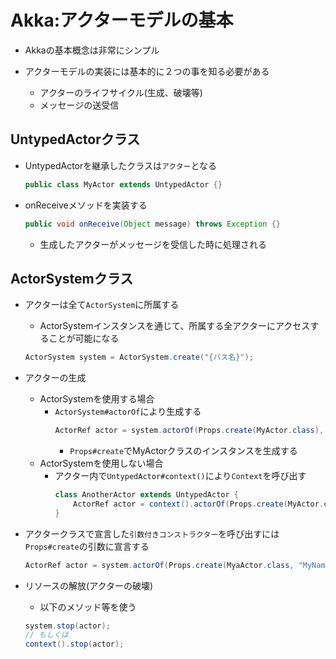 # Akka:アクターモデルの基本

* Akkaの基本概念は非常にシンプル

* アクターモデルの実装には基本的に２つの事を知る必要がある
  * アクターのライフサイクル(生成、破壊等)
  * メッセージの送受信

## UntypedActorクラス

* UntypedActorを継承したクラスは`アクター`となる
  ``` Java
  public class MyActor extends UntypedActor {}
  ```

* onReceiveメソッドを実装する
  ``` Java
  public void onReceive(Object message) throws Exception {}
  ```
  * 生成したアクターがメッセージを受信した時に処理される

## ActorSystemクラス

* アクターは全て`ActorSystem`に所属する
  * ActorSystemインスタンスを通じて、所属する全アクターにアクセスすることが可能になる
  ``` Java
  ActorSystem system = ActorSystem.create("{パス名}");
  ```

* アクターの生成
  * ActorSystemを使用する場合
    * `ActorSystem#actorOf`により生成する
      ``` Java
      ActorRef actor = system.actorOf(Props.create(MyActor.class), "{アクターのID}");
      ```
      * `Props#create`でMyActorクラスのインスタンスを生成する
  * ActorSystemを使用しない場合
    * アクター内で`UntypedActor#context()`により`Context`を呼び出す
      ``` Java
      class AnotherActor extends UntypedActor {
          ActorRef actor = context().actorOf(Props.create(MyActor.class), "{アクターのID}");
      }
      ```

* アクタークラスで宣言した`引数付きコンストラクター`を呼び出すには`Props#create`の引数に宣言する
  ``` Java
  ActorRef actor = system.actorOf(Props.create(MyaActor.class, "MyName", "SecondParameter"), "{アクターのID}");
  ```

* リソースの解放(アクターの破壊)
  * 以下のメソッド等を使う
  ``` Java
  system.stop(actor);
  // もしくは
  context().stop(actor);
  ```